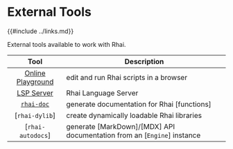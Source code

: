 External Tools
==============

{{#include ../links.md}}

External tools available to work with Rhai.

|                Tool                | Description                                                             |
| :--------------------------------: | ----------------------------------------------------------------------- |
| [Online Playground](playground.md) | edit and run Rhai scripts in a browser                                  |
|        [LSP Server](lsp.md)        | Rhai Language Server                                                    |
|     [`rhai-doc`](rhai-doc.md)      | generate documentation for Rhai [functions]                             |
|           [`rhai-dylib`]           | create dynamically loadable Rhai libraries                              |
|         [`rhai-autodocs`]          | generate [MarkDown]/[MDX] API documentation from an [`Engine`] instance |
